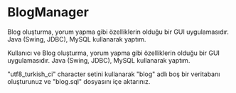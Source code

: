 # BlogManager
Blog oluşturma, yorum yapma gibi özelliklerin olduğu bir GUI uygulamasıdır. Java (Swing, JDBC), MySQL kullanarak yaptım.   

Kullanıcı ve Blog oluşturma, yorum yapma gibi özelliklerin olduğu bir GUI uygulamasıdır. Java (Swing, JDBC), MySQL kullanarak yaptım.

"utf8_turkish_ci" character setini kullanarak "blog" adlı boş bir veritabanı oluşturunuz ve "blog.sql" dosyasını içe aktarınız.

